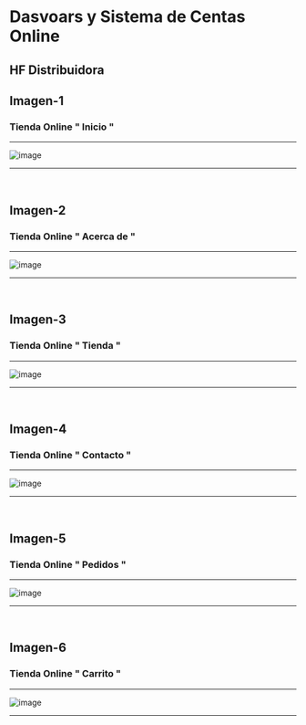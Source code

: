 # Dasvoars y Sistema de Centas Online

## HF Distribuidora





## Imagen-1         

### Tienda Online " Inicio "
--- 

![image](https://github.com/gastonloco/Portafolio-Responsive/blob/main/img/portada1.JPG)

--- 
<br>

## Imagen-2    


### Tienda Online " Acerca de "
--- 

![image](https://github.com/gastonloco/Portafolio-Responsive/blob/main/img/portada2.JPG)

--- 
<br>

## Imagen-3         

### Tienda Online " Tienda "
--- 

![image](https://github.com/gastonloco/Tenda-Online---Dashboard/blob/main/images/imagen3.JPG)

--- 
<br>

## Imagen-4         

### Tienda Online " Contacto "
--- 

![image](https://github.com/gastonloco/Portafolio-Responsive/blob/main/img/portada4.JPG)

--- 

<br>

## Imagen-5         

### Tienda Online " Pedidos "
--- 

![image](https://github.com/gastonloco/Portafolio-Responsive/blob/main/img/portada4.JPG)

--- 
<br>

## Imagen-6         

### Tienda Online " Carrito "
--- 

![image](https://github.com/gastonloco/Portafolio-Responsive/blob/main/img/portada4.JPG)


--- 
<br>
